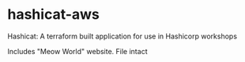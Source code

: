 # hashicat-aws
Hashicat: A terraform built application for use in Hashicorp workshops

Includes "Meow World" website.
File intact
